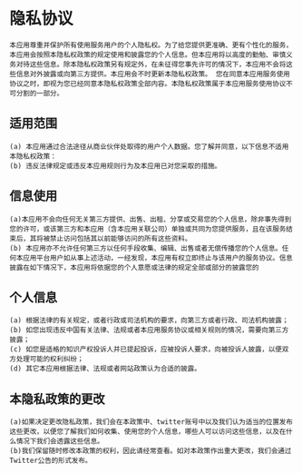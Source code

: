 隐私协议
====

    本应用尊重并保护所有使用服务用户的个人隐私权。为了给您提供更准确、更有个性化的服务，本应用会按照本隐私权政策的规定使用和披露您的个人信息。但本应用将以高度的勤勉、审慎义务对待这些信息。除本隐私权政策另有规定外，在未征得您事先许可的情况下，本应用不会将这些信息对外披露或向第三方提供。本应用会不时更新本隐私权政策。 您在同意本应用服务使用协议之时，即视为您已经同意本隐私权政策全部内容。本隐私权政策属于本应用服务使用协议不可分割的一部分。

适用范围
-------
    (a) 本应用通过合法途径从商业伙伴处取得的用户个人数据。您了解并同意，以下信息不适用本隐私权政策：
    (b) 违反法律规定或违反本应用规则行为及本应用已对您采取的措施。

信息使用
-------
    (a)本应用不会向任何无关第三方提供、出售、出租、分享或交易您的个人信息，除非事先得到您的许可，或该第三方和本应用（含本应用关联公司）单独或共同为您提供服务，且在该服务结束后，其将被禁止访问包括其以前能够访问的所有这些资料。
    (b) 本应用亦不允许任何第三方以任何手段收集、编辑、出售或者无偿传播您的个人信息。任何本应用平台用户如从事上述活动，一经发现，本应用有权立即终止与该用户的服务协议。信息披露在如下情况下，本应用将依据您的个人意愿或法律的规定全部或部分的披露您的

个人信息
-------
    (a) 根据法律的有关规定，或者行政或司法机构的要求，向第三方或者行政、司法机构披露；
    (b) 如您出现违反中国有关法律、法规或者本应用服务协议或相关规则的情况，需要向第三方披露；
    (c) 如您是适格的知识产权投诉人并已提起投诉，应被投诉人要求，向被投诉人披露，以便双方处理可能的权利纠纷；
    (d) 其它本应用根据法律、法规或者网站政策认为合适的披露。

本隐私政策的更改
-------
    (a)如果决定更改隐私政策，我们会在本政策中、twitter账号中以及我们认为适当的位置发布这些更改，以便您了解我们如何收集、使用您的个人信息，哪些人可以访问这些信息，以及在什么情况下我们会透露这些信息。
    (b)我们保留随时修改本政策的权利，因此请经常查看。如对本政策作出重大更改，我们会通过Twitter公告的形式发布。

